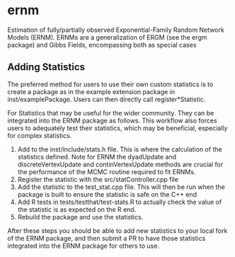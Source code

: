 # ernm
Estimation of fully/partially observed Exponential-Family Random     Network Models (ERNM). ERNMs are a generalization of ERGM (see the ergm     package) and Gibbs Fields, encompassing both as special cases


## Adding Statistics

The preferred method for users to use their own custom statistics is to create a package as in the example extension package in inst/examplePackage. Users can then directly call register*Statistic.

For Statistics that may be useful for the wider community. They can be integrated into the ERNM package as follows. This workflow also forces users to adequately test their statistics, which may be beneficial, especially for complex statistics.
1. Add to the inst/include/stats.h file. This is where the calculation of the statistics defined. Note for ERNM the dyadUpdate and discreteVertexUpdate and continVertexUpdate methods are crucial for the performance of the MCMC routine required to fit ERNMs.
2. Register the statistic with the src/statController.cpp file
3. Add the statistic to the test_stat.cpp file. This will then be run when the package is built to ensure the statistic is safe on the C++ end 
4. Add R tests in tests/testthat/test-stats.R to actually check the value of the statistic is as expected on the R end.
5. Rebuild the package and use the statistics.

After these steps you should be able to add new statistics to your local fork of the ERNM package, and then submit a PR to have those statistics integrated into the ERNM package for others to use.

